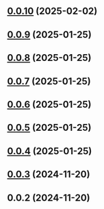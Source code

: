

## [0.0.10](https://github.com/hq-kit/icons/compare/0.0.9...0.0.10) (2025-02-02)

## [0.0.9](https://github.com/hq-kit/icons/compare/0.0.8...0.0.9) (2025-01-25)

## [0.0.8](https://github.com/hq-kit/icons/compare/0.0.7...0.0.8) (2025-01-25)

## [0.0.7](https://github.com/hq-kit/icons/compare/0.0.6...0.0.7) (2025-01-25)

## [0.0.6](https://github.com/hq-kit/icons/compare/0.0.5...0.0.6) (2025-01-25)

## [0.0.5](https://github.com/hq-kit/icons/compare/0.0.4...0.0.5) (2025-01-25)

## [0.0.4](https://github.com/hq-kit/icons/compare/0.0.3...0.0.4) (2025-01-25)

## [0.0.3](https://github.com/hq-kit/icons/compare/0.0.2...0.0.3) (2024-11-20)

## 0.0.2 (2024-11-20)
